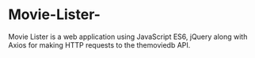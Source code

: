 # Movie-Lister-
Movie Lister is a web application using JavaScript ES6, jQuery along with Axios for making HTTP requests to the themoviedb API.
